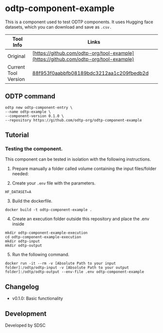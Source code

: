 # odtp-component-example
This is a component used to test ODTP components. It uses Hugging face datasets, which you can download and save as `.csv.`

| Tool Info | Links |
| --- | --- |
| Original | [https://github.com/odtp-org/tool-example](https://github.com/odtp-org/tool-example) |
| Current Tool Version | [88f953f0aabbfb08189bdc3212aa1c209fbedb2d](https://github.com/odtp-org/tool-example/commit/88f953f0aabbfb08189bdc3212aa1c209fbedb2d) |

## ODTP command 

```
odtp new odtp-component-entry \
--name odtp-example \
--component-version 0.1.0 \
--repository https://github.com/odtp-org/odtp-component-example
``` 

## Tutorial
### Testing the component. 

This component can be tested in isolation with the following instructions.

1. Prepare manually a folder called volume containing the input files/folder needed:

2. Create your `.env` file with the parameters. 

```
HF_DATASET=A
```

3. Build the dockerfile.

```
docker build -t odtp-component-example .
```

4. Create an execution folder outside this repository and place the .env inside

```
mkdir odtp-component-example-execution
cd odtp-component-example-execution
mkdir odtp-input
mkdir odtp-output
```

5. Run the following command. 

```
docker run -it --rm -v [Absolute Path to your input folder]:/odtp/odtp-input -v [Absolute Path to your output folder]:/odtp/odtp-output --env-file .env odtp-component-example
```

## Changelog

- v0.1.0: Basic functionality

## Development

Developed by SDSC
